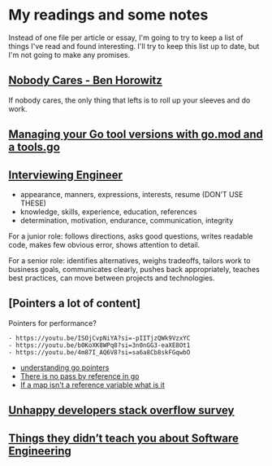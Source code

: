 # My readings and some notes

Instead of one file per article or essay, I'm going to try to keep a list of things I've read and found interesting. I'll try to keep this list up to date, but I'm not going to make any promises.

## [Nobody Cares - Ben Horowitz](https://a16z.com/nobody-cares/)

If nobody cares, the only thing that lefts is to roll up your sleeves and do work.

## [Managing your Go tool versions with go.mod and a tools.go](https://www.jvt.me/posts/2022/06/15/go-tools-dependency-management/)

## [Interviewing Engineer](https://xdg.me/interviewing-engineers/)

- appearance, manners, expressions, interests, resume (DON’T USE THESE)
- knowledge, skills, experience, education, references
- determination, motivation, endurance, communication, integrity

For a junior role: follows directions, asks good questions, writes readable code, makes few obvious error, shows attention to detail.

For a senior role: identifies alternatives, weighs tradeoffs, tailors work to business goals, communicates clearly, pushes back appropriately, teaches best practices, can move between projects and technologies.

## [Pointers a lot of content]

Pointers for performance?
```
- https://youtu.be/ISOjCvpNiYA?si=-pIITjzQWk9VzxYC
- https://youtu.be/b0KoXK8WPq8?si=3n0nGG3-eaXE8Ot1
- https://youtu.be/4m87I_AQ6V8?si=sa6a8Cb8skFGqwbO
```
- [understanding go pointers](https://dave.cheney.net/2017/04/26/understand-go-pointers-in-less-than-800-words-or-your-money-back)
- [There is no pass by reference in go](https://dave.cheney.net/2017/04/29/there-is-no-pass-by-reference-in-go)
- [If a map isn't a reference variable what is it](https://dave.cheney.net/2017/04/30/if-a-map-isnt-a-reference-variable-what-is-it)

## [Unhappy developers stack overflow survey](https://shiftmag.dev/unhappy-developers-stack-overflow-survey-3896/)

## [Things they didn’t teach you about Software Engineering](https://vadimkravcenko.com/shorts/things-they-didnt-teach-you/#h-it-s-not-a-dream-jobhttps://vadimkravcenko.com/shorts/things-they-didnt-teach-you/#h-it-s-not-a-dream-job)
